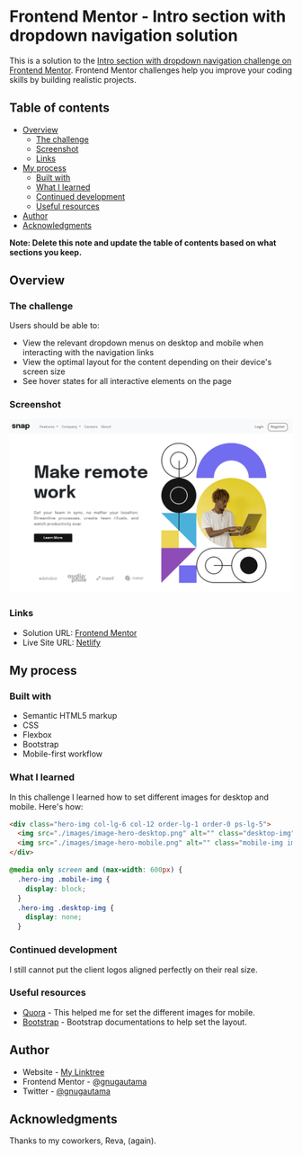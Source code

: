 # Frontend Mentor - Intro section with dropdown navigation solution

This is a solution to the [Intro section with dropdown navigation challenge on Frontend Mentor](https://www.frontendmentor.io/challenges/intro-section-with-dropdown-navigation-ryaPetHE5). Frontend Mentor challenges help you improve your coding skills by building realistic projects.

## Table of contents

- [Overview](#overview)
  - [The challenge](#the-challenge)
  - [Screenshot](#screenshot)
  - [Links](#links)
- [My process](#my-process)
  - [Built with](#built-with)
  - [What I learned](#what-i-learned)
  - [Continued development](#continued-development)
  - [Useful resources](#useful-resources)
- [Author](#author)
- [Acknowledgments](#acknowledgments)

**Note: Delete this note and update the table of contents based on what sections you keep.**

## Overview

### The challenge

Users should be able to:

- View the relevant dropdown menus on desktop and mobile when interacting with the navigation links
- View the optimal layout for the content depending on their device's screen size
- See hover states for all interactive elements on the page

### Screenshot

![](./images/Screenshot%20Intro%20section%20with%20dropdown%20navigation.png)

### Links

- Solution URL: [Frontend Mentor](https://www.frontendmentor.io/solutions/intro-section-with-dropdown-navigation-Pt0hPQQ_A2)
- Live Site URL: [Netlify](https://inner-section-with-dropdown-nav.netlify.app/)

## My process

### Built with

- Semantic HTML5 markup
- CSS
- Flexbox
- Bootstrap
- Mobile-first workflow

### What I learned

In this challenge I learned how to set different images for desktop and mobile. Here's how:

```html
<div class="hero-img col-lg-6 col-12 order-lg-1 order-0 ps-lg-5">
  <img src="./images/image-hero-desktop.png" alt="" class="desktop-img" />
  <img src="./images/image-hero-mobile.png" alt="" class="mobile-img img-fluid" />
</div>
```

```css
@media only screen and (max-width: 600px) {
  .hero-img .mobile-img {
    display: block;
  }
  .hero-img .desktop-img {
    display: none;
  }
```

### Continued development

I still cannot put the client logos aligned perfectly on their real size.

### Useful resources

- [Quora](https://www.quora.com/What-CSS-can-I-use-to-display-an-image-on-a-mobile-site-while-hiding-it-on-the-desktop-version) - This helped me for set the different images for mobile.
- [Bootstrap](https://getbootstrap.com/docs/5.0/utilities/flex/) - Bootstrap documentations to help set the layout.

## Author

- Website - [My Linktree](https://linktr.ee/agungutama)
- Frontend Mentor - [@gnugautama](https://www.frontendmentor.io/profile/gnugautama)
- Twitter - [@gnugautama](https://www.twitter.com/@gnugautama)

## Acknowledgments

Thanks to my coworkers, Reva, (again).
